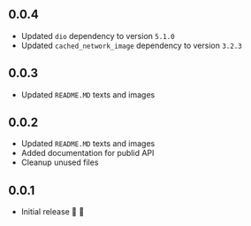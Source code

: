 ## 0.0.4

* Updated `dio` dependency to version `5.1.0`
* Updated `cached_network_image` dependency to version `3.2.3`

## 0.0.3

* Updated `README.MD` texts and images

## 0.0.2

* Updated `README.MD` texts and images
* Added documentation for publid API
* Cleanup unused files

## 0.0.1

* Initial release 🎉 🥳
